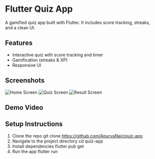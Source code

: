 # Flutter Quiz App 

A gamified quiz app built with Flutter. It includes score tracking, streaks, and a clean UI.

## Features
- Interactive quiz with score tracking and timer
- Gamification (streaks & XP)
- Responsive UI

## Screenshots
![Home Screen](https://github.com/user-attachments/assets/8b34bfff-3bd8-422d-b2ed-0447aa3fed42)
![Quiz Screen](https://github.com/user-attachments/assets/e2c717cf-85d2-4226-9b4c-eabb2c970ca0)
![Result Screen](https://github.com/user-attachments/assets/c34cf4a5-e541-46ef-a02c-2a1a366b4908)

## Demo Video

## Setup Instructions
1. Clone the repo
   git clone https://github.com/ApurvaNair/quiz-app
2. Navigate to the project directory
   cd quiz-app
3. Install dependencies
   flutter pub get
4. Run the app
   flutter run
